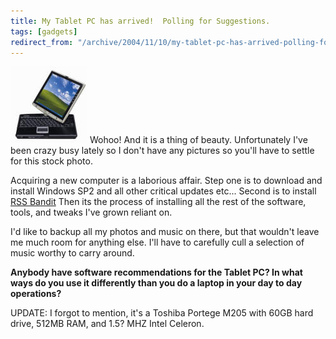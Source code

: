 ```yaml
---
title: My Tablet PC has arrived!  Polling for Suggestions.
tags: [gadgets]
redirect_from: "/archive/2004/11/10/my-tablet-pc-has-arrived-polling-for-suggestions.aspx/"
---
```


![Toshiba Portege M205](/images/Toshiba.jpg) Wohoo! And it is a thing of
beauty. Unfortunately I've been crazy busy lately so I don't have any
pictures so you'll have to settle for this stock photo.

Acquiring a new computer is a laborious affair. Step one is to download
and install Windows SP2 and all other critical updates etc... Second is
to install [RSS Bandit](http://www.rssbandit.org/) Then its the process
of installing all the rest of the software, tools, and tweaks I've grown
reliant on.

I'd like to backup all my photos and music on there, but that wouldn't
leave me much room for anything else. I'll have to carefully cull a
selection of music worthy to carry around.

**Anybody have software recommendations for the Tablet PC? In what ways
do you use it differently than you do a laptop in your day to day
operations?**

UPDATE: I forgot to mention, it's a Toshiba Portege M205 with 60GB hard
drive, 512MB RAM, and 1.5? MHZ Intel Celeron.

